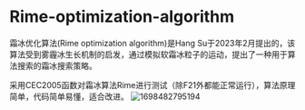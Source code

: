 # Rime-optimization-algorithm

霜冰优化算法(Rime optimization algorithm)是Hang Su于2023年2月提出的，该算法受到雾霾冰生长机制的启发，通过模拟软霜冰粒子的运动，提出了一种用于算法搜索的霜冰搜索策略。

采用CEC2005函数对霜冰算法Rime进行测试（除F21外都能正常运行），算法原理简单，代码简单易懂，适合改进。
![1698482795194](https://github.com/VG-TechCenter/Rime-optimization-algorithm/assets/109327979/de986b33-277f-4040-89f2-644c8cf9afe6)
